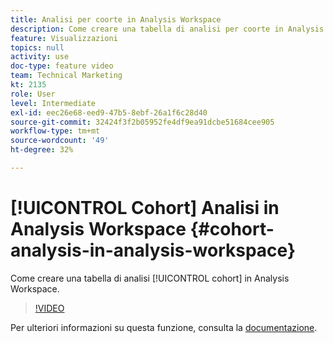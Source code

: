 ```yaml
---
title: Analisi per coorte in Analysis Workspace
description: Come creare una tabella di analisi per coorte in Analysis Workspace.
feature: Visualizzazioni
topics: null
activity: use
doc-type: feature video
team: Technical Marketing
kt: 2135
role: User
level: Intermediate
exl-id: eec26e68-eed9-47b5-8ebf-26a1f6c28d40
source-git-commit: 32424f3f2b05952fe4df9ea91dcbe51684cee905
workflow-type: tm+mt
source-wordcount: '49'
ht-degree: 32%

---
```


# [!UICONTROL Cohort] Analisi in Analysis Workspace {#cohort-analysis-in-analysis-workspace}

Come creare una tabella di analisi [!UICONTROL cohort] in Analysis Workspace.

>[!VIDEO](https://video.tv.adobe.com/v/23990/?quality=12)

Per ulteriori informazioni su questa funzione, consulta la [documentazione](https://marketing.adobe.com/resources/help/it_IT/analytics/analysis-workspace/cohort_analysis.html).
